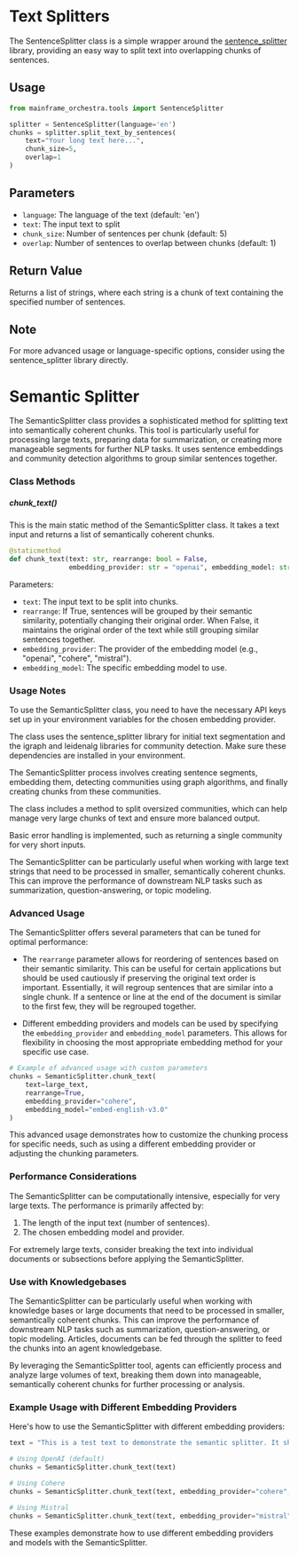 # Text Splitters

The SentenceSplitter class is a simple wrapper around the [sentence_splitter](https://github.com/mediacloud/sentence-splitter) library, providing an easy way to split text into overlapping chunks of sentences.

## Usage

```python
from mainframe_orchestra.tools import SentenceSplitter

splitter = SentenceSplitter(language='en')
chunks = splitter.split_text_by_sentences(
    text="Your long text here...",
    chunk_size=5,
    overlap=1
)
```

## Parameters

- `language`: The language of the text (default: 'en')
- `text`: The input text to split
- `chunk_size`: Number of sentences per chunk (default: 5)
- `overlap`: Number of sentences to overlap between chunks (default: 1)

## Return Value

Returns a list of strings, where each string is a chunk of text containing the specified number of sentences.

## Note

For more advanced usage or language-specific options, consider using the sentence_splitter library directly.


# Semantic Splitter

The SemanticSplitter class provides a sophisticated method for splitting text into semantically coherent chunks. This tool is particularly useful for processing large texts, preparing data for summarization, or creating more manageable segments for further NLP tasks. It uses sentence embeddings and community detection algorithms to group similar sentences together.

### Class Methods

##### chunk_text()

This is the main static method of the SemanticSplitter class. It takes a text input and returns a list of semantically coherent chunks.

```python
@staticmethod
def chunk_text(text: str, rearrange: bool = False, 
               embedding_provider: str = "openai", embedding_model: str = "text-embedding-3-small") -> List[str]:
```

Parameters:
- `text`: The input text to be split into chunks.
- `rearrange`: If True, sentences will be grouped by their semantic similarity, potentially changing their original order. When False, it maintains the original order of the text while still grouping similar sentences together.
- `embedding_provider`: The provider of the embedding model (e.g., "openai", "cohere", "mistral").
- `embedding_model`: The specific embedding model to use.

### Usage Notes

To use the SemanticSplitter class, you need to have the necessary API keys set up in your environment variables for the chosen embedding provider.

The class uses the sentence_splitter library for initial text segmentation and the igraph and leidenalg libraries for community detection. Make sure these dependencies are installed in your environment.

The SemanticSplitter process involves creating sentence segments, embedding them, detecting communities using graph algorithms, and finally creating chunks from these communities.

The class includes a method to split oversized communities, which can help manage very large chunks of text and ensure more balanced output.

Basic error handling is implemented, such as returning a single community for very short inputs.

The SemanticSplitter can be particularly useful when working with large text strings that need to be processed in smaller, semantically coherent chunks. This can improve the performance of downstream NLP tasks such as summarization, question-answering, or topic modeling.

### Advanced Usage

The SemanticSplitter offers several parameters that can be tuned for optimal performance:

- The `rearrange` parameter allows for reordering of sentences based on their semantic similarity. This can be useful for certain applications but should be used cautiously if preserving the original text order is important. Essentially, it will regroup sentences that are similar into a single chunk. If a sentence or line at the end of the document is similar to the first few, they will be regrouped together.

- Different embedding providers and models can be used by specifying the `embedding_provider` and `embedding_model` parameters. This allows for flexibility in choosing the most appropriate embedding method for your specific use case.

```python
# Example of advanced usage with custom parameters
chunks = SemanticSplitter.chunk_text(
    text=large_text,
    rearrange=True,
    embedding_provider="cohere",
    embedding_model="embed-english-v3.0"
)
```

This advanced usage demonstrates how to customize the chunking process for specific needs, such as using a different embedding provider or adjusting the chunking parameters.

### Performance Considerations

The SemanticSplitter can be computationally intensive, especially for very large texts. The performance is primarily affected by:

1. The length of the input text (number of sentences).
2. The chosen embedding model and provider.

For extremely large texts, consider breaking the text into individual documents or subsections before applying the SemanticSplitter.

### Use with Knowledgebases

The SemanticSplitter can be particularly useful when working with knowledge bases or large documents that need to be processed in smaller, semantically coherent chunks. This can improve the performance of downstream NLP tasks such as summarization, question-answering, or topic modeling. Articles, documents can be fed through the splitter to feed the chunks into an agent knowledgebase.

By leveraging the SemanticSplitter tool, agents can efficiently process and analyze large volumes of text, breaking them down into manageable, semantically coherent chunks for further processing or analysis.

### Example Usage with Different Embedding Providers

Here's how to use the SemanticSplitter with different embedding providers:

```python
text = "This is a test text to demonstrate the semantic splitter. It should be split into meaningful chunks based on the content and similarity threshold. There are many different embedding providers and models available."

# Using OpenAI (default)
chunks = SemanticSplitter.chunk_text(text)

# Using Cohere
chunks = SemanticSplitter.chunk_text(text, embedding_provider="cohere", embedding_model="embed-english-v3.0")

# Using Mistral
chunks = SemanticSplitter.chunk_text(text, embedding_provider="mistral", embedding_model="mistral-embed")
```

These examples demonstrate how to use different embedding providers and models with the SemanticSplitter.